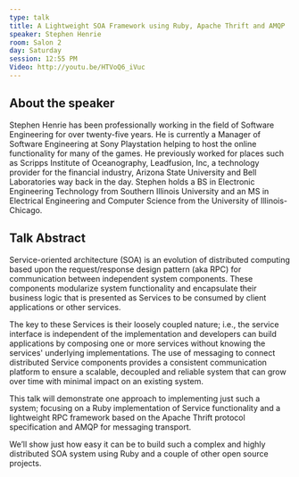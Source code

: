 ```yaml
---
type: talk
title: A Lightweight SOA Framework using Ruby, Apache Thrift and AMQP
speaker: Stephen Henrie
room: Salon 2
day: Saturday
session: 12:55 PM
Video: http://youtu.be/HTVoQ6_iVuc
---
```


## About the speaker

Stephen Henrie has been professionally working in the field of Software Engineering for over twenty-five years. He is currently a Manager of Software Engineering at Sony Playstation helping to host the online functionality for many of the games. He previously worked for places such as Scripps Institute of Oceanography, Leadfusion, Inc, a technology provider for the financial industry, Arizona State University and Bell Laboratories way back in the day. Stephen holds a BS in Electronic Engineering Technology from Southern Illinois University and an MS in Electrical Engineering and Computer Science from the University of Illinois-Chicago.

## Talk Abstract

Service-oriented architecture (SOA) is an evolution of distributed computing based upon the request/response design pattern (aka RPC) for communication between independent system components. These components modularize system functionality and encapsulate their business logic that is presented as Services to be consumed by client applications or other services.

The key to these Services is their loosely coupled nature; i.e., the service interface is independent of the implementation and developers can build applications by composing one or more services without knowing the services' underlying implementations. The use of messaging to connect distributed Service components provides a consistent communication platform to ensure a scalable, decoupled and reliable system that can grow over time with minimal impact on an existing system.

This talk will demonstrate one approach to implementing just such a system; focusing on a Ruby implementation of Service functionality and a lightweight RPC framework based on the Apache Thrift protocol specification and AMQP for messaging transport.

We’ll show just how easy it can be to build such a complex and highly distributed SOA system using Ruby and a couple of other open source projects.
